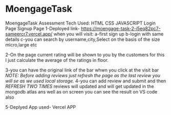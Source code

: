 # MoengageTask
MoengageTask Assessment
Tech Used:
HTML
CSS
JAVASCRIPT
Login Page 
Signup Page
1-Deployed link- https://moengage-task-2-i5eq82pc7-sameercr7.vercel.app/
when you will visit:
a-first sign up 
b-login with same details
c-you can search by username,city,Select on the basis of the size micro,large etc

2-On the page current rating will be shown to you by the customers
for this I just calculate the average of the ratings in floor.

3-you can have the original link of the bar whwn you click at the visit bar
*NOTE: Before adding reviews just refresh the page as the last review you will se as we used local storage.*
4-you can add review and submit and then *REFRESH TWO TIMES* reviews will updated and  will get updated in the mongodb atlas ans well as on screen you can see the result on VS code also

5-Deplyed App used- Vercel APP
